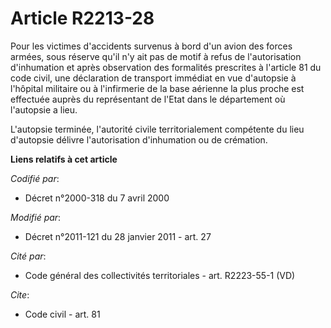 # Article R2213-28

Pour les victimes d'accidents survenus à bord d'un avion des forces armées, sous réserve qu'il n'y ait pas de motif à refus
de l'autorisation d'inhumation et après observation des formalités prescrites à l'article 81 du code civil, une déclaration
de transport immédiat en vue d'autopsie à l'hôpital militaire ou à l'infirmerie de la base aérienne la plus proche est
effectuée auprès du représentant de l'Etat dans le département où l'autopsie a lieu.

L'autopsie terminée, l'autorité civile territorialement compétente du lieu d'autopsie délivre l'autorisation d'inhumation ou
de crémation.

**Liens relatifs à cet article**

_Codifié par_:

  - Décret n°2000-318 du 7 avril 2000

_Modifié par_:

  - Décret n°2011-121 du 28 janvier 2011 - art. 27

_Cité par_:

  - Code général des collectivités territoriales - art. R2223-55-1 (VD)

_Cite_:

  - Code civil - art. 81
